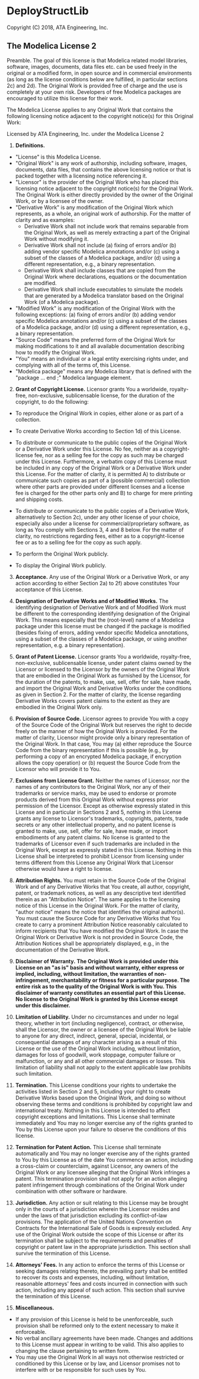 # DeployStructLib

Copyright (C) 2018, ATA Engineering, Inc.

## The Modelica License 2
Preamble. The goal of this license is that Modelica related model libraries, software, images, documents, data files etc. can be used freely in the original or a modified form, in open source and in commercial environments (as long as the license conditions below are fulfilled, in particular sections 2c) and 2d). The Original Work is provided free of charge and the use is completely at your own risk. Developers of free Modelica packages are encouraged to utilize this license for their work.

The Modelica License applies to any Original Work that contains the following licensing notice adjacent to the copyright notice(s) for this Original Work:

Licensed by ATA Engineering, Inc. under the Modelica License 2

1. **Definitions.**
  * "License" is this Modelica License.
  * "Original Work" is any work of authorship, including software, images, documents, data files, that contains the above licensing notice or that is packed together with a licensing notice referencing it.
  * "Licensor" is the provider of the Original Work who has placed this licensing notice adjacent to the copyright notice(s) for the Original Work. The Original Work is either directly provided by the owner of the Original Work, or by a licensee of the owner.
  * "Derivative Work" is any modification of the Original Work which represents, as a whole, an original work of authorship. For the matter of clarity and as examples:
    * Derivative Work shall not include work that remains separable from the Original Work, as well as merely extracting a part of the Original Work without modifying it.
    * Derivative Work shall not include (a) fixing of errors and/or (b) adding vendor specific Modelica annotations and/or (c) using a subset of the classes of a Modelica package, and/or (d) using a different representation, e.g., a binary representation.
    * Derivative Work shall include classes that are copied from the Original Work where declarations, equations or the documentation are modified.
    * Derivative Work shall include executables to simulate the models that are generated by a Modelica translator based on the Original Work (of a Modelica package).
  * "Modified Work" is any modification of the Original Work with the following exceptions: (a) fixing of errors and/or (b) adding vendor specific Modelica annotations and/or (c) using a subset of the classes of a Modelica package, and/or (d) using a different representation, e.g., a binary representation.
  * "Source Code" means the preferred form of the Original Work for making modifications to it and all available documentation describing how to modify the Original Work.
  * "You" means an individual or a legal entity exercising rights under, and complying with all of the terms of, this License.
  * "Modelica package" means any Modelica library that is defined with the "package <Name> ... end <Name>;" Modelica language element.
2. **Grant of Copyright License.** Licensor grants You a worldwide, royalty-free, non-exclusive, sublicensable license, for the duration of the copyright, to do the following:

  * To reproduce the Original Work in copies, either alone or as part of a collection.

  * To create Derivative Works according to Section 1d) of this License.

  * To distribute or communicate to the public copies of the Original Work or a Derivative Work under this License. No fee, neither as a copyright-license fee, nor as a selling fee for the copy as such may be charged under this License. Furthermore, a verbatim copy of this License must be included in any copy of the Original Work or a Derivative Work under this License.
For the matter of clarity, it is permitted A) to distribute or communicate such copies as part of a (possible commercial) collection where other parts are provided under different licenses and a license fee is charged for the other parts only and B) to charge for mere printing and shipping costs.

  * To distribute or communicate to the public copies of a Derivative Work, alternatively to Section 2c), under any other license of your choice, especially also under a license for commercial/proprietary software, as long as You comply with Sections 3, 4 and 8 below.
For the matter of clarity, no restrictions regarding fees, either as to a copyright-license fee or as to a selling fee for the copy as such apply.

  * To perform the Original Work publicly.

  * To display the Original Work publicly.

3. **Acceptance.** Any use of the Original Work or a Derivative Work, or any action according to either Section 2a) to 2f) above constitutes Your acceptance of this License.

4. **Designation of Derivative Works and of Modified Works.** The identifying designation of Derivative Work and of Modified Work must be different to the corresponding identifying designation of the Original Work. This means especially that the (root-level) name of a Modelica package under this license must be changed if the package is modified (besides fixing of errors, adding vendor specific Modelica annotations, using a subset of the classes of a Modelica package, or using another representation, e.g. a binary representation).

5. **Grant of Patent License.** Licensor grants You a worldwide, royalty-free, non-exclusive, sublicensable license, under patent claims owned by the Licensor or licensed to the Licensor by the owners of the Original Work that are embodied in the Original Work as furnished by the Licensor, for the duration of the patents, to make, use, sell, offer for sale, have made, and import the Original Work and Derivative Works under the conditions as given in Section 2. For the matter of clarity, the license regarding Derivative Works covers patent claims to the extent as they are embodied in the Original Work only.

6. **Provision of Source Code.** Licensor agrees to provide You with a copy of the Source Code of the Original Work but reserves the right to decide freely on the manner of how the Original Work is provided.
      For the matter of clarity, Licensor might provide only a binary representation of the Original Work. In that case, You may (a) either reproduce the Source Code from the binary representation if this is possible (e.g., by performing a copy of an encrypted Modelica package, if encryption allows the copy operation) or (b) request the Source Code from the Licensor who will provide it to You.

7. **Exclusions from License Grant.** Neither the names of Licensor, nor the names of any contributors to the Original Work, nor any of their trademarks or service marks, may be used to endorse or promote products derived from this Original Work without express prior permission of the Licensor. Except as otherwise expressly stated in this License and in particular in Sections 2 and 5, nothing in this License grants any license to Licensor's trademarks, copyrights, patents, trade secrets or any other intellectual property, and no patent license is granted to make, use, sell, offer for sale, have made, or import embodiments of any patent claims.
      No license is granted to the trademarks of Licensor even if such trademarks are included in the Original Work, except as expressly stated in this License. Nothing in this License shall be interpreted to prohibit Licensor from licensing under terms different from this License any Original Work that Licensor otherwise would have a right to license.

8. **Attribution Rights.** You must retain in the Source Code of the Original Work and of any Derivative Works that You create, all author, copyright, patent, or trademark notices, as well as any descriptive text identified therein as an "Attribution Notice". The same applies to the licensing notice of this License in the Original Work. For the matter of clarity, "author notice" means the notice that identifies the original author(s).
      You must cause the Source Code for any Derivative Works that You create to carry a prominent Attribution Notice reasonably calculated to inform recipients that You have modified the Original Work.
      In case the Original Work or Derivative Work is not provided in Source Code, the Attribution Notices shall be appropriately displayed, e.g., in the documentation of the Derivative Work.

9. **Disclaimer of Warranty.**
**The Original Work is provided under this License on an "as is" basis and without warranty, either express or implied, including, without limitation, the warranties of non-infringement, merchantability or fitness for a particular purpose. The entire risk as to the quality of the Original Work is with You. This disclaimer of warranty constitutes an essential part of this License. No license to the Original Work is granted by this License except under this disclaimer.**

10. **Limitation of Liability.** Under no circumstances and under no legal theory, whether in tort (including negligence), contract, or otherwise, shall the Licensor, the owner or a licensee of the Original Work be liable to anyone for any direct, indirect, general, special, incidental, or consequential damages of any character arising as a result of this License or the use of the Original Work including, without limitation, damages for loss of goodwill, work stoppage, computer failure or malfunction, or any and all other commercial damages or losses. This limitation of liability shall not apply to the extent applicable law prohibits such limitation.

11. **Termination.** This License conditions your rights to undertake the activities listed in Section 2 and 5, including your right to create Derivative Works based upon the Original Work, and doing so without observing these terms and conditions is prohibited by copyright law and international treaty. Nothing in this License is intended to affect copyright exceptions and limitations. This License shall terminate immediately and You may no longer exercise any of the rights granted to You by this License upon your failure to observe the conditions of this license.

12. **Termination for Patent Action.** This License shall terminate automatically and You may no longer exercise any of the rights granted to You by this License as of the date You commence an action, including a cross-claim or counterclaim, against Licensor, any owners of the Original Work or any licensee alleging that the Original Work infringes a patent. This termination provision shall not apply for an action alleging patent infringement through combinations of the Original Work under combination with other software or hardware.

13. **Jurisdiction.** Any action or suit relating to this License may be brought only in the courts of a jurisdiction wherein the Licensor resides and under the laws of that jurisdiction excluding its conflict-of-law provisions. The application of the United Nations Convention on Contracts for the International Sale of Goods is expressly excluded. Any use of the Original Work outside the scope of this License or after its termination shall be subject to the requirements and penalties of copyright or patent law in the appropriate jurisdiction. This section shall survive the termination of this License.

14. **Attorneys' Fees.** In any action to enforce the terms of this License or seeking damages relating thereto, the prevailing party shall be entitled to recover its costs and expenses, including, without limitation, reasonable attorneys' fees and costs incurred in connection with such action, including any appeal of such action. This section shall survive the termination of this License.

15. **Miscellaneous.**

  * If any provision of this License is held to be unenforceable, such provision shall be reformed only to the extent necessary to make it enforceable.
  * No verbal ancillary agreements have been made. Changes and additions to this License must appear in writing to be valid. This also applies to changing the clause pertaining to written form.
  * You may use the Original Work in all ways not otherwise restricted or conditioned by this License or by law, and Licensor promises not to interfere with or be responsible for such uses by You.
